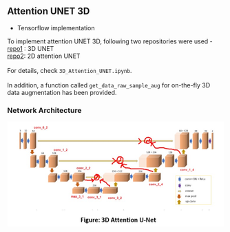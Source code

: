 ## Attention UNET 3D

* Tensorflow implementation

To implement attention UNET 3D, following two repositories were used - <br>
[repo1](https://github.com/96imranahmed/3D-Unet) : 3D UNET<br>
[repo2](https://github.com/bnsreenu/python_for_microscopists): 2D attention UNET <br><br>
For details, check `3D_Attention_UNET.ipynb`. <br><br>
In addition, a function called `get_data_raw_sample_aug` for on-the-fly
3D data augmentation has been provided. 

### Network Architecture
![3d_attention_unet](3d_attention_unet.jpg)

